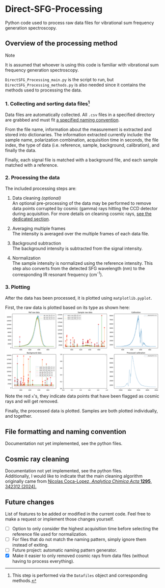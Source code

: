 # Direct-SFG-Processing
Python code used to process raw data files for vibrational sum frequency generation spectroscopy.

## Overview of the processing method
> [!NOTE]
> It is assumed that whoever is using this code is familiar with vibrational sum frequency generation spectroscopy.

`DirectSFG_Processing_main.py` is the script to run, but `DirectSFG_Processing_methods.py` is also needed since it contains the methods used to processing the data.

### 1. Collecting and sorting data files[^1]
[^1]: This step is performed via the `Datafiles` object and corresponding methods.

Data files are automatically collected. All `.csv` files in a specified directory are grabbed and must fit [a specified naming convention](#file-formatting-and-naming-convention).

From the file name, information about the measurement is extracted and stored into dictionaries. The information extracted currently include: the sample name, polarization combination, acquisition time in seconds, the file index, the type of data (i.e. reference, sample, background, calibration), and finally the data.

Finally, each signal file is matched with a background file, and each sample matched with a reference.

### 2. Processing the data

The included processing steps are:
1. Data cleaning _(optional)_\
An optional pre-processing of the data may be performed to remove data points corrupted by cosmic (gamma) rays hitting the CCD detector during acquisition.
For more details on cleaning cosmic rays, [see the dedicated section](#cosmic-ray-cleaning).

2. Averaging multiple frames\
The intensity is averaged over the multiple frames of each data file.

3. Background subtraction\
The background intensity is subtracted from the signal intensity.

4. Normalization\
The sample intensity is normalized using the reference intensity. This step also converts from the detected SFG wavelength (nm) to the corresponding IR resonant frequency (cm<sup>-1</sup>).

### 3. Plotting

After the data has been processed, it is plotted using `matplotlib.pyplot`.

First, the raw data is plotted based on its type as shown here:\
![Example Image](example%20output%201.png)\
Note the red `x`'s, they indicate data points that have been flagged as cosmic rays and will get removed.

Finally, the processed data is plotted. Samples are both plotted individually, and together.

## File formatting and naming convention

Documentation not yet implemented, see the python files.

## Cosmic ray cleaning

Documentation not yet implemented, see the python files.\
Additionally, I would like to indicate that the main cleaning algorithm originally came from [Nicolas Coca-Lopez, _Analytica Chimica Acta_ **1295**, 342312 (2024).](https://doi.org/10.1016/j.aca.2024.342312)

## Future changes
List of features to be added or modified in the current code. Feel free to make a request or implement those changes yourself.
- [ ] Option to only consider the highest acquisition time before selecting the reference file used for normalization.
- [ ] For files that do not match the naming pattern, simply ignore them instead of exiting.
- [ ] Future project: automatic naming pattern generator.
- [x] Make it easier to only removed cosmic rays from data files (without having to process everything).
